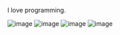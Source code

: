 I love programming.

![image](https://github.com/seninlev/seninlev/assets/155161922/bf55d6cc-7ba1-4ed0-9f02-1baad50c9326)
![image](https://github.com/seninlev/seninlev/assets/155161922/f754dde1-1aa5-4f95-82fd-edb30d4b0a58)
![image](https://github.com/seninlev/seninlev/assets/155161922/d6bcd5f1-edc0-4406-b939-fe9e726e10b9)
![image](https://github.com/seninlev/seninlev/assets/155161922/d5bc0c5f-f1b5-446b-95fd-52bea2a0e010)



